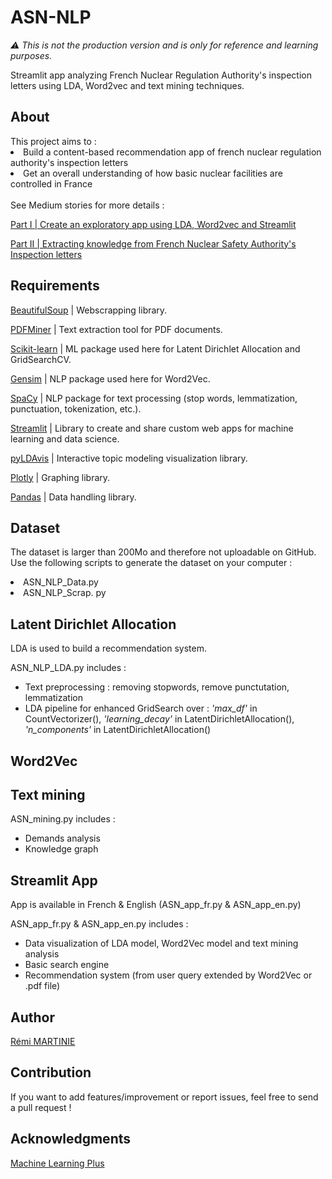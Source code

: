 <h1>ASN-NLP</h1>

*:warning: This is not the production version and is only for reference and learning purposes.*

Streamlit app analyzing French Nuclear Regulation Authority's inspection letters using LDA, Word2vec and text mining techniques. 

<h2>About</h2>
This project aims to :
<li>Build a content-based recommendation app of french nuclear regulation authority's inspection letters</li>
<li>Get an overall understanding of how basic nuclear facilities are controlled in France</li>

<br>
See Medium stories for more details :

<div>
 
[Part I | Create an exploratory app using LDA, Word2vec and Streamlit](https://medium.com/@remi.martinie03/corpus-analysis-using-nlp-a-glimpse-at-french-nuclear-regulation-ce84697d47bf)

[Part II | Extracting knowledge from French Nuclear Safety Authority's Inspection letters](https://medium.com/@remi.martinie03/corpus-analysis-using-nlp-a-glimpse-at-french-nuclear-regulation-482ee6288b12)

<h2>Requirements</h2>
<div>

[BeautifulSoup](https://www.crummy.com/software/BeautifulSoup/bs4/doc/) | Webscrapping library.

[PDFMiner](https://pypi.org/project/pdfminer/) | Text extraction tool for PDF documents.

[Scikit-learn](https://scikit-learn.org/stable/modules/classes.html) | ML package used here for Latent Dirichlet Allocation and GridSearchCV.

[Gensim](https://radimrehurek.com/gensim/auto_examples/index.html#documentation) | NLP package used here for Word2Vec.

[SpaCy](https://spacy.io/api) | NLP package for text processing (stop words, lemmatization, punctuation, tokenization, etc.).

[Streamlit](https://docs.streamlit.io/en/stable/) | Library to create and share custom web apps for machine learning and data science.

[pyLDAvis](https://github.com/bmabey/pyLDAvis) | Interactive topic modeling visualization library.

[Plotly](https://plotly.com/graphing-libraries/) | Graphing library.

[Pandas](https://pandas.pydata.org/docs/) | Data handling library.

<h2>Dataset</h2>

The dataset is larger than 200Mo and therefore not uploadable on GitHub. Use the following scripts to generate the dataset on your computer :
<li>ASN_NLP_Data.py</li>
<li>ASN_NLP_Scrap. py</li>

<h2>Latent Dirichlet Allocation</h2>
LDA is used to build a recommendation system.

ASN_NLP_LDA.py includes :
- Text preprocessing : removing stopwords, remove punctutation, lemmatization
- LDA pipeline for enhanced GridSearch over : *'max_df'* in CountVectorizer(), *'learning_decay'* in LatentDirichletAllocation(), *'n_components'* in LatentDirichletAllocation()

<h2>Word2Vec</h2>

<h2>Text mining</h2>

ASN_mining.py includes :
- Demands analysis 
- Knowledge graph 

<h2>Streamlit App</h2>
App is available in French & English (ASN_app_fr.py & ASN_app_en.py)

ASN_app_fr.py & ASN_app_en.py includes :
- Data visualization of LDA model, Word2Vec model and text mining analysis
- Basic search engine
- Recommendation system (from user query extended by Word2Vec or .pdf file)

<h2>Author</h2>
<div>
  
[Rémi MARTINIE](https://www.linkedin.com/in/rémi-martinie-3107291b9/foo)

</div>
<h2>Contribution</h2>
If you want to add features/improvement or report issues, feel free to send a pull request !

<h2>Acknowledgments</h2>
<div> 
  
[Machine Learning Plus](http://www.machinelearningplus.com/category/nlp/) 

</div>
